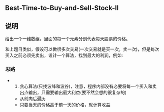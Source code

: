 ## Best-Time-to-Buy-and-Sell-Stock-II

## 说明
给出一个一维数组，里面的每一个元素分别代表每天股票的价格。

和上题目类似，假设可以做很多次交易(一次交易就是买一次，卖一次)，但是每次买入之前必须先卖出，设计一个算法，找到最大的利润，例如:


### 思路

* 1. 贪心算法(只找波峰和波谷)，注意，程序内部没有必要将每一个买入和卖出点输出，只需要输出最大利益(要不然会想的很复杂的)
	* 从前向后遍历
	* 只要当天的价格高于前一天的价格，就计算收益